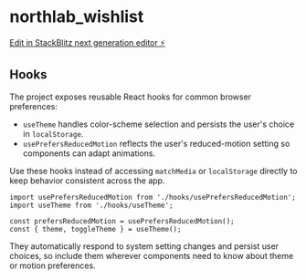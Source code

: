 # northlab_wishlist

[Edit in StackBlitz next generation editor ⚡️](https://stackblitz.com/~/github.com/fehleques/northlab_wishlist)

## Hooks

The project exposes reusable React hooks for common browser preferences:

- `useTheme` handles color-scheme selection and persists the user's choice in `localStorage`.
- `usePrefersReducedMotion` reflects the user's reduced-motion setting so components can adapt animations.

Use these hooks instead of accessing `matchMedia` or `localStorage` directly to keep behavior consistent across the app.

```tsx
import usePrefersReducedMotion from './hooks/usePrefersReducedMotion';
import useTheme from './hooks/useTheme';

const prefersReducedMotion = usePrefersReducedMotion();
const { theme, toggleTheme } = useTheme();
```

They automatically respond to system setting changes and persist user choices, so include them wherever components need to know about theme or motion preferences.

